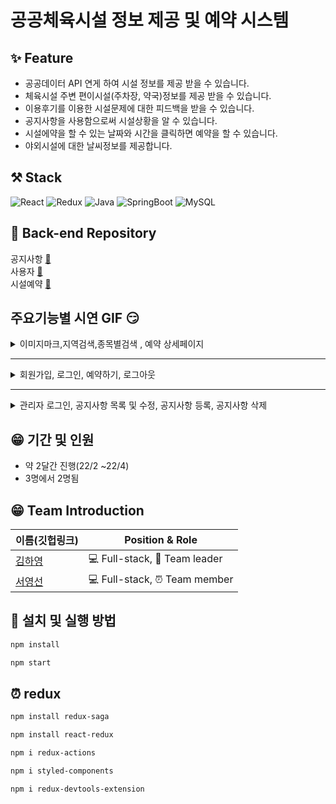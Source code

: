 # 공공체육시설 정보 제공 및 예약 시스템
 
## ✨ Feature


- 공공데이터 API 연게 하여 시설 정보를 제공 받을 수 있습니다.
- 체육시설 주변 편이시설(주차장, 약국)정보를 제공 받을 수 있습니다.
- 이용후기를 이용한 시설문제에 대한 피드백을 받을 수 있습니다. 
- 공지사항을 사용함으로써 시설상황을 알 수 있습니다.
- 시설에약을 할 수 있는 날짜와 시간을 클릭하면 예약을 할 수 있습니다.  
- 야외시설에 대한 날씨정보를 제공합니다.


## ⚒  Stack

![React](https://img.shields.io/badge/react-%2320232a.svg?style=for-the-badge&logo=react&logoColor=%2361DAFB)
![Redux](https://img.shields.io/badge/redux-%23593d88.svg?style=for-the-badge&logo=redux&logoColor=white)
![Java](https://img.shields.io/badge/Java-007396.svg?&style=for-the-badge&logo=Java&logoColor=white)
![SpringBoot](https://img.shields.io/badge/SpringBoot-6DB33F.svg?&style=for-the-badge&logo=SpringBoot&logoColor=white)
![MySQL](https://img.shields.io/badge/MySQL-4479A1.svg?&style=for-the-badge&logo=MySQL&logoColor=white)


## 📝 Back-end Repository


공지사항 [🚀](https://github.com/zhzkdls/PI-board.git)   
사용자 [🚀](https://github.com/zhzkdls/PI-loginAndManager.git)   
시설예약 [🚀](https://github.com/zhzkdls/PI-reservation.git) 


## 주요기능별 시연 GIF 😏

<details>
  <summary> 이미지마크,지역검색,종목별검색 , 예약 상세페이지  </summary>
  
  <details>
  <summary> 이미지마크 </summary>
    <img width="727" src="https://user-images.githubusercontent.com/93629804/167288026-ce0a726a-7185-4b3c-b12e-8cefabb9c5ca.gif"/>
  </details>
  
  <details>
  <summary> 지역검색 </summary>
    <img width="727" src="https://user-images.githubusercontent.com/93629804/167288110-b79926da-1609-4156-8cad-f19ce1a5f3d9.gif"/>
  </details>
 
  <details>
  <summary> 종목별검색 </summary>
    <img width="727" src="https://user-images.githubusercontent.com/93629804/167288208-e181c366-2944-4609-8f84-74ec7d40ecb0.gif"/>
  </details>
  
  <details>
  <summary> 예약 상세페이지 </summary>
    <img width="727" src="https://user-images.githubusercontent.com/93629804/167287321-9ff6c3b1-3378-41c6-b0ef-656dbdffb0e5.gif"/>
  </details>
  
</details>

---

<details>
  <summary> 회원가입, 로그인, 예약하기, 로그아웃 </summary>
  
  <details>
  <summary> 회원가입 </summary>
    <img width="727" src="https://user-images.githubusercontent.com/93629804/167286253-fd05eea8-eed4-4055-b70f-bc09fd655779.gif"/>
  </details>
  
  <details>
  <summary> 로그인 </summary>
    <img width="727" src="https://user-images.githubusercontent.com/93629804/167286371-100e368c-6e69-4211-a5a9-f5a6513b3e62.gif"/>
  </details>
  
  <details>
  <summary> 예약하기 </summary>
    <img width="727" src="https://user-images.githubusercontent.com/93629804/167286762-607c855f-7600-41f3-b7e3-fdeddd4ac723.gif"/>
  </details>
 
  <details>
   <summary> 로그아웃 </summary>
     <img width="727" src="https://user-images.githubusercontent.com/93629804/167289253-6533fe8e-2060-4224-b87b-f3a831a356a9.gif"/>
   </details>
  
</details>

---

<details>
  <summary> 관리자 로그인, 공지사항 목록 및 수정, 공지사항 등록, 공지사항 삭제 </summary>
  
  <details>
  <summary> 관리자 로그인 </summary>
    <img width="727" src="https://user-images.githubusercontent.com/93629804/167289361-adc87d55-f635-409d-8664-06bf6a3386d5.gif"/>
  </details>
  
  <details>
  <summary> 공지사항 목록 및 수정 </summary>
    <img width="727" src="https://user-images.githubusercontent.com/93629804/167289447-63f2cd39-b858-4b44-85bc-ed2b5f6945f7.gif"/>
  </details>
  
  <details>
  <summary> 공지사항 등록 </summary>
    <img width="727" src="https://user-images.githubusercontent.com/93629804/167289504-56a9c94c-ab83-4592-81b9-6f020887be5c.gif"/>
  </details>
 
  <details>
   <summary> 공지사항 삭제 </summary>
     <img width="727" src="https://user-images.githubusercontent.com/93629804/167289582-82dee5d5-8754-4ca6-896f-a649fa1a760f.gif"/>
   </details>
  
</details>


## 😁 기간 및 인원
- 약 2달간 진행(22/2 ~22/4)
- 3명에서 2명됨


## 😁 Team Introduction


| 이름(깃헙링크) | Position & Role|
| ------- | ----- |
| [김하영](https://github.com/zhzkdls) | 💻 Full-stack, 🌟 Team leader|
| [서영선](https://github.com/YeongSeon1) | 💻 Full-stack, ⏰ Team member |




## 🌟  설치 및 실행 방법


```sh
npm install
```
```sh
npm start
```

## ⏰ redux 


```sh
npm install redux-saga
```
```sh
npm install react-redux
```
```sh
npm i redux-actions
```
```sh
npm i styled-components
```
```sh
npm i redux-devtools-extension
```


